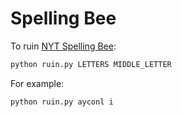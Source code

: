 # Spelling Bee

To ruin [NYT Spelling Bee](https://www.nytimes.com/puzzles/spelling-bee):

```bash
python ruin.py LETTERS MIDDLE_LETTER
```

For example:

```bash
python ruin.py ayconl i
```
